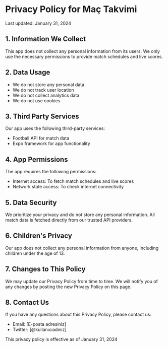 # Privacy Policy for Maç Takvimi

Last updated: January 31, 2024

## 1. Information We Collect
This app does not collect any personal information from its users. We only use the necessary permissions to provide match schedules and live scores.

## 2. Data Usage
- We do not store any personal data
- We do not track user location
- We do not collect analytics data
- We do not use cookies

## 3. Third Party Services
Our app uses the following third-party services:
- Football API for match data
- Expo framework for app functionality

## 4. App Permissions
The app requires the following permissions:
- Internet access: To fetch match schedules and live scores
- Network state access: To check internet connectivity

## 5. Data Security
We prioritize your privacy and do not store any personal information. All match data is fetched directly from our trusted API providers.

## 6. Children's Privacy
Our app does not collect any personal information from anyone, including children under the age of 13.

## 7. Changes to This Policy
We may update our Privacy Policy from time to time. We will notify you of any changes by posting the new Privacy Policy on this page.

## 8. Contact Us
If you have any questions about this Privacy Policy, please contact us:
- Email: [E-posta adresiniz]
- Twitter: [@kullanıcıadınız]

This privacy policy is effective as of January 31, 2024

